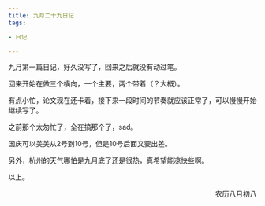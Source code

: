 ```yaml
---
title: 九月二十九日记
tags:

- 日记

---
```


九月第一篇日记，好久没写了，回来之后就没有动过笔。

回来开始在做三个横向，一个主要，两个带着（？大概）。

有点小忙，论文现在还卡着，接下来一段时间的节奏就应该正常了，可以慢慢开始继续写了。

之前那个太匆忙了，全在搞那个了，sad。

国庆可以美美从2号到10号，但是10号后面又要出差。

另外，杭州的天气哪怕是九月底了还是很热，真希望能凉快些啊。

以上。

<p align="right">农历八月初八</p>
